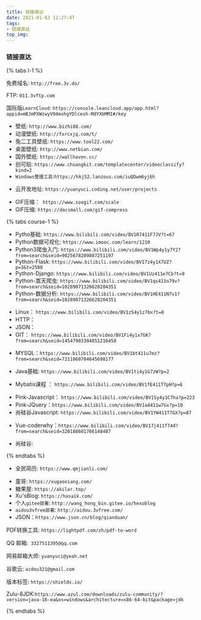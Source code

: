```yaml
---
title: 链接直达
date: 2021-01-03 11:27:47
tags:
- 链接直达
top_img:
---
```


###  链接直达

{% tabs l-1 %}

<!-- tab 域名 -->

免费域名:  `http://free.3v.do/`

FTP: `011.3vftp.com`

<!-- endtab -->



<!-- tab LearnColud -->

国际版`LearnCloud`: `https://console.leancloud.app/app.html?appid=mBJmPXWzwyV04mxhgYDlcesh-MdYXbMMI#/key`

<!-- endtab  -->



<!-- tab 壁纸 -->

+ 壁纸: `http://www.bizhi88.com/`
+ 动漫壁纸: `http://fxrcxjq.com/t/`
+ 兔二工具壁纸: `https://www.tool22.com/`
+ 桌面壁纸: `http://www.netbian.com/`
+ 国外壁纸: `https://wallhaven.cc/`
+ 创可贴: `https://www.chuangkit.com/templatecenter/videoclassify?kind=2`
+ `Windows整理工具`:`https://hkj52.lanzous.com/iuQDwm6yj6h`

<!-- endtab -->



<!-- tab 云开发 -->

+ 云开发地址: `https://yuanyuci.coding.net/user/projects`

<!-- endtab -->



<!-- tab GIF制作 -->

+ GIF压缩：` https://www.soogif.com/scale`
+ GIF压缩: `https://docsmall.com/gif-compress`

<!-- endtab -->



<!-- tab 学习课程  -->

{% tabs course-1 %}

<!-- tab Python -->

+ Pytho基础:  `https://www.bilibili.com/video/BV1R7411F7JV?t=67`
+ Python数据可视化: `https://www.imooc.com/learn/1210`
+ Python3爬虫入门: `https://www.bilibili.com/video/BV1Wp4y1y7Y2?from=search&seid=9025678209887251197`
+ Python-Flask: `https://www.bilibili.com/video/BV17z4y1X7UZ?p=3&t=2588`
+ Python-Django: `https://www.bilibili.com/video/BV1Uz411e7Cb?t=9`
+ Python-嵩天爬虫: `https://www.bilibili.com/video/BV1qs411n79v?from=search&seid=10289071326620204351`
+ Python-数据分析: `https://www.bilibili.com/video/BV1HE411N7v1?from=search&seid=10289071326620204351`

<!-- endtab -->

<!-- tab Linux -->

+ Linux： `https://www.bilibili.com/video/BV1z54y1z7bx?t=8`
+ HTTP：
+ JSON：
+ GIT： `https://www.bilibili.com/video/BV1Fi4y1x7GK?from=search&seid=14547903304851216450`

<!-- endtab -->

<!-- tab MYSQL-->

+ MYSQL：`https://www.bilibili.com/video/BV1bt411u7mz?from=search&seid=7211060704645698177`


<!-- endtab -->

<!-- tab Java-->

+ Java基础: `https://www.bilibili.com/video/BV1ti4y1G7zW?p=2`

+ Mybatis课程 ： `https://www.bilibili.com/video/BV1fE411T7pH?p=6`

<!-- endtab -->



<!-- tab Javascript -->

+ Pink-Javascript： `https://www.bilibili.com/video/BV1Sy4y1C7ha?p=223`
+ Pink-JQuery：`https://www.bilibili.com/video/BV1a4411w7Gx?p=10`
+ 尚硅谷Javascript: `https://www.bilibili.com/video/BV1YW411T7GX?p=87`

<!-- endtab -->



<!-- tab Vue -->

+ Vue-coderwhy：`https://www.bilibili.com/video/BV17j411f74d?from=search&seid=320188601766148487`

<!-- endtab -->



<!-- tab HTML+CSS -->

+ 尚硅谷: 

<!-- endtab -->

{% endtabs %}

<!-- endtab -->



<!-- tab 简历制作 -->

+ 全民简历: `https://www.qmjianli.com/`

<!-- endtab -->



<!-- tab 友情链接 -->

+ 童哥: `https://xugaoxiang.com/`
+ 糖果屋:  `https://akilar.top/`
+ Xu'sBlog: `https://hasaik.com/`
+ 个人`gitee部署`: `http://wang_hong_bin.gitee.io/hexoblog`
+ `aidou3vfree部署`: `http://aidou.3vfree.com/`
+ JSON：`https://www.json.cn/blog/qianduan/`

<!-- endtab -->



<!-- tab PDF转换工具  -->

PDF转换工具:  `https://lightpdf.com/zh/pdf-to-word`

<!-- endtab  -->



<!-- tab 邮箱  -->

QQ 邮箱:` 3327511395@qq.com`

网易邮箱大师: `yuanyuci@yeah.net `

谷歌云: `aidou321@gmail.com`

<!-- endtab  -->


<!-- tab 标签   -->

版本标签: `https://shields.io/`

Zulu-8JDK:`https://www.azul.com/downloads/zulu-community/?version=java-16-ea&os=windows&architecture=x86-64-bit&package=jdk`

<!-- endtab  -->

{% endtabs %}

